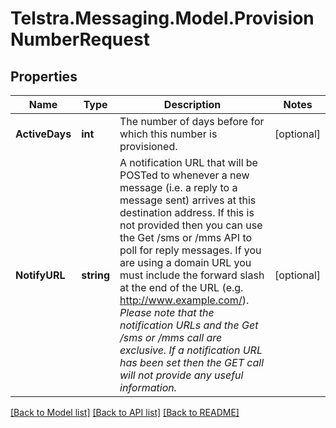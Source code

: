 # Telstra.Messaging.Model.ProvisionNumberRequest
## Properties

Name | Type | Description | Notes
------------ | ------------- | ------------- | -------------
**ActiveDays** | **int** | The number of days before for which this number is provisioned.  | [optional] 
**NotifyURL** | **string** | A notification URL that will be POSTed to whenever a new message (i.e. a reply to a message sent) arrives at this destination address.  If this is not provided then you can use the Get /sms or /mms API to poll for reply messages.  If you are using a domain URL you must include the forward slash at the end of the URL (e.g. http://www.example.com/).  *Please note that the notification URLs and the Get /sms or /mms call are exclusive. If a notification URL has been set then the GET call will not provide any useful information.*  | [optional] 

[[Back to Model list]](../README.md#documentation-for-models) [[Back to API list]](../README.md#documentation-for-api-endpoints) [[Back to README]](../README.md)

